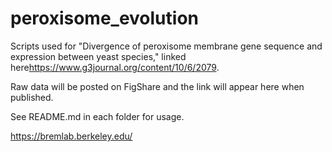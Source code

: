 # peroxisome_evolution

<body>

Scripts used for "Divergence of peroxisome membrane gene sequence and expression between yeast species," linked here<https://www.g3journal.org/content/10/6/2079>.

Raw data will be posted on FigShare and the link will appear here when published.

See README.md in each folder for usage.

https://bremlab.berkeley.edu/

</body>

